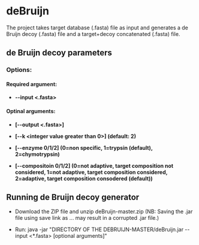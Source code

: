 # deBruijn
The project takes target database (.fasta) file as input and generates a de Bruijn decoy (.fasta) file and a target+decoy concatenated (.fasta) file.



de Bruijn decoy parameters
--------------------------
### Options:

#### Required argument:

-  **--input <.fasta>** 

#### Optinal arguments:

-  **[--output <.fasta>]**

-  **[--k <integer value greater than 0>] (default: 2)**

-  **[--enzyme 0/1/2] (0=non specific, 1=trypsin (default), 2=chymotrypsin)**

- **[--compositoin 0/1/2] (0=not adaptive, target composition not considered, 1=not adaptive, target composition considered, 2=adaptive, target composition consodered (default))**


Running de Bruijn decoy generator
---------------------------------

- Download the ZIP file and unzip deBruijn-master.zip (NB: Saving the .jar file using save link as ... may result in a corrupted .jar file.)

- Run: java -jar "DIRECTORY OF THE DEBRUIJN-MASTER/deBruijn.jar --input <*.fasta> [optional arguments]"

